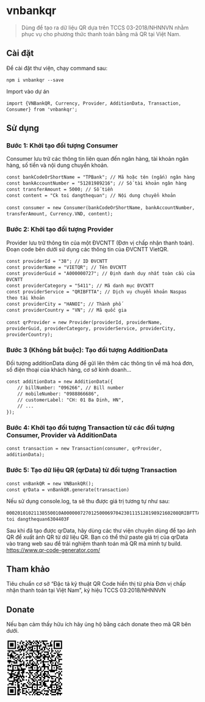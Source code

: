# vnbankqr
> Dùng để tạo ra dữ liệu QR dựa trên TCCS 03-2018/NHNNVN nhằm phục vụ cho phương thức thanh toán bằng mã QR tại Việt Nam.

## Cài đặt
Để cài đặt thư viện, chạy command sau:
```
npm i vnbankqr --save
```

Import vào dự án 

```
import {VNBankQR, Currency, Provider, AdditionData, Transaction, Consumer} from 'vnbankqr'; 
```

## Sử dụng
### Bước 1: Khởi tạo đối tượng Consumer
Consumer lưu trữ các thông tin liên quan đến ngân hàng, tài khoản ngân hàng, số tiền và nội dung chuyển khoản.
```
const bankCodeOrShortName = "TPBank"; // Mã hoặc tên (ngắn) ngân hàng
const bankAccountNumber = "51281989216"; // Số tài khoản ngân hàng
const transferAmount = 5000; // Số tiền
const content = "Ck toi dangthequan"; // Nội dung chuyển khoản

const consumer = new Consumer(bankCodeOrShortName, bankAccountNumber, transferAmount, Currency.VND, content);
```

### Bước 2: Khởi tạo đối tượng Provider
Provider lưu trữ thông tin của một ĐVCNTT (Đơn vị chấp nhận thanh toán).
Đoạn code bên dưới sử dụng các thông tin của ĐVCNTT VietQR.

```
const providerId = "38"; // ID ĐVCNTT
const providerName = "VIETQR"; // Tên ĐVCNTT
const providerGuid = "A000000727"; // Định danh duy nhất toàn cầu của ĐVCNTT
const providerCategory = "5411"; // Mã danh mục ĐVCNTT
const providerService = "QRIBFTTA"; // Dịch vụ chuyển khoản Naspas theo tài khoản
const providerCity = "HANOI"; // Thành phố 
const providerCountry = "VN"; // Mã quốc gia

const qrProvider = new Provider(providerId, providerName, providerGuid, providerCategory, providerService, providerCity, providerCountry);

```

### Bước 3 (Không bắt buộc): Tạo đối tượng AdditionData
Đối tượng additionData dùng để gửi lên thêm các thông tin về mã hoá đơn, số điện thoại của khách hàng, cơ sở kinh doanh...

```
const additionData = new AdditionData({
    // billNumber: "096266", // Bill number
    // mobileNumber: "0988866686",
    // customerLabel: "CH: 01 Ba Dinh, HN",
    // ...
});
```

### Bước 4: Khởi tạo đối tượng Transaction từ các đối tượng Consumer, Provider và AdditionData

```
const transaction = new Transaction(consumer, qrProvider, additionData);
```

### Bước 5: Tạo dữ liệu QR (qrData) từ đối tượng Transaction
```
const vnBankQR = new VNBankQR();
const qrData = vnBankQR.generate(transaction)
```
Nếu sử dụng console.log, ta sẽ thu được giá trị tương tự như sau: 

```
00020101021138550010A000000727012500069704230111512819892160208QRIBFTTA520454115303704540450005802VN5906VIETQR6005HANOI62220818Ck toi dangthequan6304403F
```

Sau khi đã tạo được qrData, hãy dùng các thư viện chuyên dùng để tạo ảnh QR để xuất ảnh QR từ dữ liệu QR.
Bạn có thể thử paste giá trị của qrData vào trang web sau để trải nghiệm thanh toán mã QR mà mình tự build.
https://www.qr-code-generator.com/ 




## Tham khảo
Tiêu chuẩn cơ sở “Đặc tả kỹ thuật QR Code hiển thị từ phía Đơn vị chấp nhận thanh toán tại Việt Nam”, ký hiệu TCCS 03:2018/NHNNVN


## Donate
Nếu bạn cảm thấy hữu ích hãy ủng hộ bằng cách donate theo mã QR bên dưới.

![Mã QR của tôi](myqr.png)